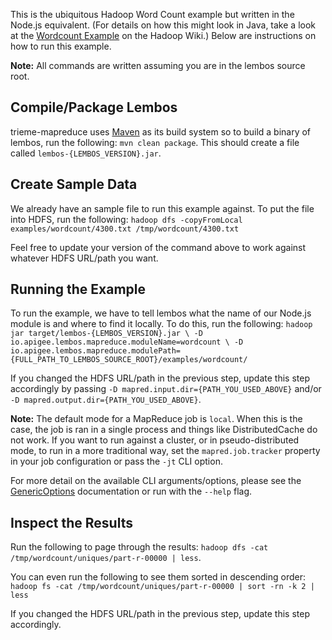 This is the ubiquitous Hadoop Word Count example but written in the Node.js equivalent.  (For details on how this might
look in Java, take a look at the [Wordcount Example][mapreduce-wordcount-wiki] on the Hadoop Wiki.)  Below are
instructions on how to run this example.

**Note:** All commands are written assuming you are in the lembos source root.

## Compile/Package Lembos

trieme-mapreduce uses [Maven][maven] as its build system so to build a binary of lembos, run the following:
`mvn clean package`.  This should create a file called `lembos-{LEMBOS_VERSION}.jar`.

## Create Sample Data

We already have an sample file to run this example against.  To put the file into HDFS, run the following:
`hadoop dfs -copyFromLocal examples/wordcount/4300.txt /tmp/wordcount/4300.txt`

Feel free to update your version of the command above to work against whatever HDFS URL/path you want.

## Running the Example

To run the example, we have to tell lembos what the name of our Node.js module is and where to find it
locally.  To do this, run the following:
`hadoop jar target/lembos-{LEMBOS_VERSION}.jar \
-D io.apigee.lembos.mapreduce.moduleName=wordcount \
-D io.apigee.lembos.mapreduce.modulePath={FULL_PATH_TO_LEMBOS_SOURCE_ROOT}/examples/wordcount/`

If you changed the HDFS URL/path in the previous step, update this step accordingly by passing
`-D mapred.input.dir={PATH_YOU_USED_ABOVE}` and/or `-D mapred.output.dir={PATH_YOU_USED_ABOVE}`.

**Note:** The default mode for a MapReduce job is `local`.  When this is the case, the job is ran in a single process
and things like DistributedCache do not work.  If you want to run against a cluster, or in pseudo-distributed mode, to
run in a more traditional way, set the `mapred.job.tracker` property in your job configuration or pass the `-jt` CLI
option.

For more detail on the available CLI arguments/options, please see the [GenericOptions][generic-options] documentation
or run with the `--help` flag.

## Inspect the Results

Run the following to page through the results: `hadoop dfs -cat /tmp/wordcount/uniques/part-r-00000 | less`.

You can even run the following to see them sorted in descending order:
`hadoop fs -cat /tmp/wordcount/uniques/part-r-00000 | sort -rn -k 2 | less`

If you changed the HDFS URL/path in the previous step, update this step accordingly.

[generic-options]: http://hadoop.apache.org/docs/r1.0.4/api/org/apache/hadoop/util/GenericOptionsParser.html#GenericOptions
[mapreduce-wordcount-wiki]: http://wiki.apache.org/hadoop/WordCount
[maven]: http://maven.apache.org
